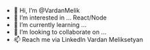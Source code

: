 - 👋 Hi, I’m @VardanMelik
- 👀 I’m interested in ... React/Node
- 🌱 I’m currently learning ...
- 💞️ I’m looking to collaborate on ...
- 📫 Reach me via LinkedIn Vardan Meliksetyan
<!---
VardanMelik/VardanMelik is a ✨ special ✨ repository because its `README.md` (this file) appears on your GitHub profile.
You can click the Preview link to take a look at your changes.
--->
